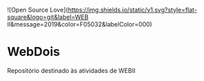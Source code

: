 ![Open Source Love](https://img.shields.io/static/v1.svg?style=flat-square&logo=git&label=WEB II&message=2019&color=F05032&labelColor=000)
# WebDois
Repositório destinado às atividades de WEBII
